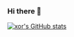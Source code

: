 ### Hi there 👋

[![xor's GitHub stats](https://github-readme-stats.vercel.app/api?username=xor50)](https://github.com/anuraghazra/github-readme-stats)

<!--
**xor50/xor50** is a ✨ _special_ ✨ repository because its `README.md` (this file) appears on your GitHub profile.

Here are some ideas to get you started:

- 🔭 I’m currently working on ...
- 🌱 I’m currently learning ...
- 👯 I’m looking to collaborate on ...
- 🤔 I’m looking for help with ...
- 💬 Ask me about ...
- 📫 How to reach me: ...
- 😄 Pronouns: ...
- ⚡ Fun fact: ...
-->
